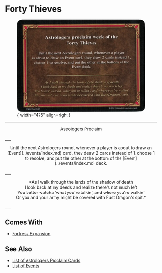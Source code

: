 # Forty Thieves

<figure markdown="span">

![Forty Thieves](../assets/astrologers_proclaim-forty_thieves.webp){ width="475" align=right }

</figure>

___
<p style="text-align: center;" markdown>Astrologers Proclaim</p>
___
<p style="text-align: center;" markdown>Until the next Astrologers round, whenever a player is about to draw an [Event](../events/index.md) card, they deaw 2 cards instead of 1, choose 1 to resolve, and put the other at the bottom of the [Event](../events/index.md) deck.</p>
___
<p style="text-align: center;" markdown>*As I walk through the lands of the shadow of death<br>I look back at my deeds and realize there's not much left<br>You better watcha 'what you're talkin', and where you're walkin'<br>Or you and your army might be covered with Rust Dragon's spit.*</p>
___


## Comes With

- [Fortress Expansion](../content.md)


## See Also

- [List of Astrologers Proclaim Cards](index.md)
- [List of Events](../events/index.md)

